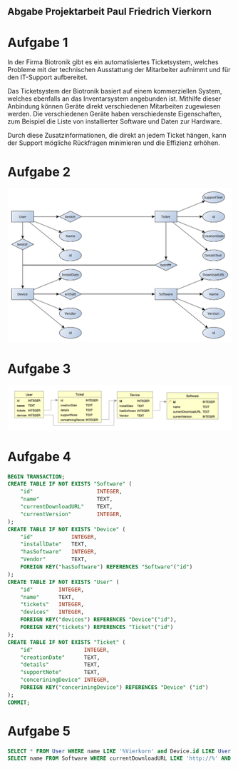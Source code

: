 [//]: # (2022-11-16.08:45)
[//]: # (HWR>DSINFO)
[//]: # (Datenbanken)

## Abgabe Projektarbeit Paul Friedrich Vierkorn

# Aufgabe 1

In der Firma Biotronik gibt es ein automatisiertes Ticketsystem, welches Probleme mit der technischen Ausstattung der Mitarbeiter aufnimmt und für den IT-Support aufbereitet.

Das Ticketsystem der Biotronik basiert auf einem kommerziellen System, welches ebenfalls an das Inventarsystem angebunden ist.
Mithilfe dieser Anbindung können Geräte direkt verschiedenen Mitarbeiten zugewiesen werden.
Die verschiedenen Geräte haben verschiedenste Eigenschaften, zum Beispiel die Liste von installierter Software und Daten zur Hardware.

Durch diese Zusatzinformationen, die direkt an jedem Ticket hängen, kann der Support mögliche Rückfragen minimieren und die Effizienz erhöhen.

# Aufgabe 2

![Picture of Peter-Chen-Notation](./PA_Aufgabe2.svg)

# Aufgabe 3

![Picture of relational DB Model](./RDBM.png)

# Aufgabe 4

```sql
BEGIN TRANSACTION;
CREATE TABLE IF NOT EXISTS "Software" (
	"id"					INTEGER,
	"name"					TEXT,
	"currentDownloadURL"	TEXT,
	"currentVersion"		INTEGER,
);
CREATE TABLE IF NOT EXISTS "Device" (
	"id"			INTEGER,
	"installDate"	TEXT,
	"hasSoftware"	INTEGER,
	"Vendor"		TEXT,
	FOREIGN KEY("hasSoftware") REFERENCES "Software"("id")
);
CREATE TABLE IF NOT EXISTS "User" (
	"id"		INTEGER,
	"name"		TEXT,
	"tickets"	INTEGER,
	"devices"	INTEGER,
	FOREIGN KEY("devices") REFERENCES "Device"("id"),
	FOREIGN KEY("tickets") REFERENCES "Ticket"("id")
);
CREATE TABLE IF NOT EXISTS "Ticket" (
	"id"				INTEGER,
	"creationDate"		TEXT,
	"details"			TEXT,
	"supportNote"		TEXT,
	"conceriningDevice"	INTEGER,
	FOREIGN KEY("conceriningDevice") REFERENCES "Device" ("id")
);
COMMIT;

```

# Aufgabe 5

```sql
SELECT * FROM User WHERE name LIKE '%Vierkorn' and Device.id LIKE User.devices
SELECT name FROM Software WHERE currentDownloadURL LIKE 'http://%' AND Ticket.supportNote LIKE '%INSTALLATION%"
```